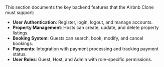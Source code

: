 This section documents the key backend features that the Airbnb Clone must support:

- **User Authentication**: Register, login, logout, and manage accounts.
- **Property Management**: Hosts can create, update, and delete property listings.
- **Booking System**: Guests can search, book, modify, and cancel bookings.
- **Payments**: Integration with payment processing and tracking payment status.
- **User Roles**: Guest, Host, and Admin with role-specific permissions.

